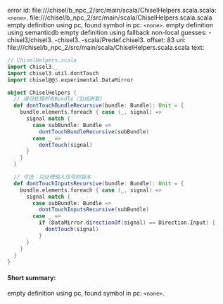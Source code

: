 error id: file://<WORKSPACE>/chisel/b_npc_2/src/main/scala/ChiselHelpers.scala.scala:`<none>`.
file://<WORKSPACE>/chisel/b_npc_2/src/main/scala/ChiselHelpers.scala.scala
empty definition using pc, found symbol in pc: `<none>`.
empty definition using semanticdb
empty definition using fallback
non-local guesses:
	 -chisel3/chisel3.
	 -chisel3.
	 -scala/Predef.chisel3.
offset: 83
uri: file://<WORKSPACE>/chisel/b_npc_2/src/main/scala/ChiselHelpers.scala.scala
text:
```scala
// ChiselHelpers.scala
import chisel3._
import chisel3.util.dontTouch
import chisel@@3.experimental.DataMirror

object ChiselHelpers {
  // 递归处理所有Bundle（包括嵌套）
  def dontTouchBundleRecursive(bundle: Bundle): Unit = {
    bundle.elements.foreach { case (_, signal) =>
      signal match {
        case subBundle: Bundle => 
          dontTouchBundleRecursive(subBundle)
        case _ => 
          dontTouch(signal)
      }
    }
  }

  // 可选：只处理输入信号的版本
  def dontTouchInputsRecursive(bundle: Bundle): Unit = {
    bundle.elements.foreach { case (_, signal) =>
      signal match {
        case subBundle: Bundle => 
          dontTouchInputsRecursive(subBundle)
        case _ => 
          if (DataMirror.directionOf(signal) == Direction.Input) {
            dontTouch(signal)
          }
      }
    }
  }
}
```


#### Short summary: 

empty definition using pc, found symbol in pc: `<none>`.